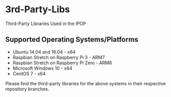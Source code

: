 # 3rd-Party-Libs
Third-Party Libraries Used in the IPOP

## Supported Operating Systems/Platforms

- Ubuntu 14.04 and 16.04 - x64
- Raspbian Stretch on Raspberry Pi 3 - ARM7
- Raspbian Stretch on Raspberry Pi Zero - ARM6
- Microsoft Windows 10 - x64
- CentOS 7 - x64

Please find the third-party libraries for the above systems in their respective repository branches.
